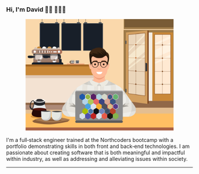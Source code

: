 ### Hi, I'm David 👋🏼 🧑🏻‍💻

<p align="center">
  <a>
<img src="./images/me.jpg" width="400">
  </a>
</p>

I'm a full‐stack engineer trained at the Northcoders bootcamp with a portfolio demonstrating skills in both front and back‐end technologies. I am passionate about creating software that is both meaningful and impactful within industry, as well as addressing and alleviating issues within society.

---

<!--
**davidptclark/davidptclark** is a ✨ _special_ ✨ repository because its `README.md` (this file) appears on your GitHub profile.

Here are some ideas to get you started:

- 🔭 I’m currently working on ...
- 🌱 I’m currently learning ...
- 👯 I’m looking to collaborate on ...
- 🤔 I’m looking for help with ...
- 💬 Ask me about ...
- 📫 How to reach me: ...
- 😄 Pronouns: ...
- ⚡ Fun fact: ...
-->
